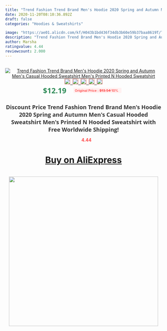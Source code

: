 ```yaml
---
title: "Trend Fashion Trend Brand Men's Hoodie 2020 Spring and Autumn Men's Casual Hooded Sweatshirt Men's Printed N Hooded Sweatshirt"
date: 2020-11-20T08:10:36.892Z
draft: false
categories: "Hoodies & Sweatshirts"

image: "https://ae01.alicdn.com/kf/H043b1bd436f34db3b60e59b37baa8619T/Trend-Fashion-Trend-Brand-Men-s-Hoodie-2020-Spring-and-Autumn-Men-s-Casual-Hooded-Sweatshirt.jpg"
description: "Trend Fashion Trend Brand Men's Hoodie 2020 Spring and Autumn Men's Casual Hooded Sweatshirt Men's Printed N Hooded Sweatshirt"
author: Marsha
ratingvalue: 4.44
reviewcount: 2.000
---
```

<br>
<div style="text-align: center;">
<a href="https://s.click.aliexpress.com/e/_ANzxvT" target="_blank" rel="nofollow noopener noreferrer"><img alt="Trend Fashion Trend Brand Men's Hoodie 2020 Spring and Autumn Men's Casual Hooded Sweatshirt Men's Printed N Hooded Sweatshirt" class="magnifier-image" src="https://ae01.alicdn.com/kf/H043b1bd436f34db3b60e59b37baa8619T/Trend-Fashion-Trend-Brand-Men-s-Hoodie-2020-Spring-and-Autumn-Men-s-Casual-Hooded-Sweatshirt.jpg_640x640.jpg">
<br>
<img style="border:1px solid salmon" src="https://ae01.alicdn.com/kf/H043b1bd436f34db3b60e59b37baa8619T/Trend-Fashion-Trend-Brand-Men-s-Hoodie-2020-Spring-and-Autumn-Men-s-Casual-Hooded-Sweatshirt.jpg_120x120.jpg">&nbsp;&nbsp;<img style="border:1px solid salmon" src="https://ae01.alicdn.com/kf/H2d86ca20e29f47d0a775711c74893c1aB/Trend-Fashion-Trend-Brand-Men-s-Hoodie-2020-Spring-and-Autumn-Men-s-Casual-Hooded-Sweatshirt.jpg_120x120.jpg">&nbsp;&nbsp;<img style="border:1px solid salmon" src="https://ae01.alicdn.com/kf/He86d5c25398a4e60be55f0c417b9af0f5/Trend-Fashion-Trend-Brand-Men-s-Hoodie-2020-Spring-and-Autumn-Men-s-Casual-Hooded-Sweatshirt.jpg_120x120.jpg">&nbsp;&nbsp;<img style="border:1px solid salmon" src="https://ae01.alicdn.com/kf/Hef51207c1b2443dbb7cb85fdefcb3b154/Trend-Fashion-Trend-Brand-Men-s-Hoodie-2020-Spring-and-Autumn-Men-s-Casual-Hooded-Sweatshirt.jpg_120x120.jpg">&nbsp;&nbsp;<img style="border:1px solid salmon" src="https://ae01.alicdn.com/kf/Hbff8d1fb449f4b9e8c2d897031447a25w/Trend-Fashion-Trend-Brand-Men-s-Hoodie-2020-Spring-and-Autumn-Men-s-Casual-Hooded-Sweatshirt.jpg_120x120.jpg"></a></div><br0>
<div style="text-align: center;"><span style="background-color: white; border: 0px; box-sizing: border-box; color: seagreen; display: inline-block; font-family: &quot;open sans&quot; , &quot;arial&quot; , &quot;helvetica&quot; , sans-serif , &quot;heiti&quot;; font-size: 24px; font-stretch: inherit; font-weight: 700; line-height: inherit; margin: 0px 10px 0px 0px; padding: 0px; vertical-align: middle;">$12.19 </span>
<span style="background: rgb(255 , 241 , 241); border-radius: 3px; border: 0px; box-sizing: border-box; color: #ff4747; display: inline-block; font-family: inherit; font-size: 12px; font-stretch: inherit; font-style: inherit; font-variant: inherit; font-weight: 600; line-height: inherit; margin: 0px; padding: 2px 5px; transform: scale(0.9); vertical-align: middle;">Original Price : <b style="text-decoration: line-through;">$13.54 </b> 10%&nbsp;&nbsp;</span></div>
<h1 style="color: #333333; display: inline-block; font-family: &quot;open sans&quot; , &quot;arial&quot; , &quot;helvetica&quot; , sans-serif , &quot;heiti&quot;; font-size: 18px; font-stretch: inherit; font-weight: 700; text-align: center;">Discount Price Trend Fashion Trend Brand Men's Hoodie 2020 Spring and Autumn Men's Casual Hooded Sweatshirt Men's Printed N Hooded Sweatshirt with Free Worldwide Shipping!</h1>
<div style="color: #ff4747; text-align: center;">
<img src="https://4.bp.blogspot.com/-M0ZcTcb-5uY/XleCXlxnR4I/AAAAAAAAAEc/OrjgMkXV1oMQFaCRZj5HQwOCBcu3w1FegCPcBGAYYCw/s1600/star.png" style="height: 15px;">&nbsp;<b>4.44</b></div>
<div class="button_cont" align="center"><a class="buynow_a" href="https://s.click.aliexpress.com/e/_ANzxvT" target="_blank" rel="nofollow noopener noreferrer"><H1>Buy on AliExpress</H1></a></div><br>
<div class="separator" style="clear: both; text-align: center;">
<img src="https://lh3.googleusercontent.com/-pTy5HemUv9M/XlePHvY0dAI/AAAAAAAAAE4/0nX5iRUoIWY8eMW9Dpxeirr157OZliDIgCLcBGAsYHQ/s1600/badge.gif" width="480">
</div>
